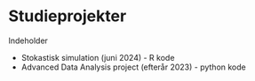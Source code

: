 # Studieprojekter

Indeholder 
- Stokastisk simulation (juni 2024) - R kode
- Advanced Data Analysis project (efterår 2023) - python kode

